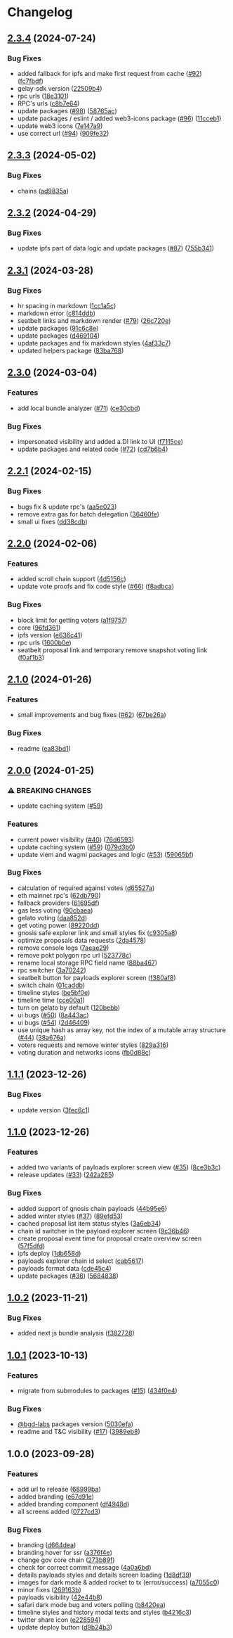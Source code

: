 # Changelog

## [2.3.4](https://github.com/bgd-labs/aave-governance-v3-interface/compare/v2.3.3...v2.3.4) (2024-07-24)


### Bug Fixes

* added fallback for ipfs and make first request from cache ([#92](https://github.com/bgd-labs/aave-governance-v3-interface/issues/92)) ([fc7fbdf](https://github.com/bgd-labs/aave-governance-v3-interface/commit/fc7fbdfda3c89564c2499a4c0592360b385b9b80))
* gelay-sdk version ([22509b4](https://github.com/bgd-labs/aave-governance-v3-interface/commit/22509b44f65b78450dcc92c740a3fb0fb6788cce))
* rpc urls ([18e3101](https://github.com/bgd-labs/aave-governance-v3-interface/commit/18e3101a99b65ec53e3763bb7e7e8a509471b115))
* RPC's urls ([c8b7e64](https://github.com/bgd-labs/aave-governance-v3-interface/commit/c8b7e6490fb584d9146d559c1a919c50b8d9c096))
* update packages ([#98](https://github.com/bgd-labs/aave-governance-v3-interface/issues/98)) ([58765ac](https://github.com/bgd-labs/aave-governance-v3-interface/commit/58765ac99566ebb57f4ce2b5b1e610b4ccd04ef5))
* update packages / eslint / added web3-icons package ([#96](https://github.com/bgd-labs/aave-governance-v3-interface/issues/96)) ([11cceb1](https://github.com/bgd-labs/aave-governance-v3-interface/commit/11cceb1cf1c98ba0e148c7794d0e8e331480e780))
* update web3 icons ([7e147a9](https://github.com/bgd-labs/aave-governance-v3-interface/commit/7e147a97deccc1a9869decfe05a9e054ceee3774))
* use correct url ([#94](https://github.com/bgd-labs/aave-governance-v3-interface/issues/94)) ([909fe32](https://github.com/bgd-labs/aave-governance-v3-interface/commit/909fe328a5328d67d88b55e77d03ab686d5c50ea))

## [2.3.3](https://github.com/bgd-labs/aave-governance-v3-interface/compare/v2.3.2...v2.3.3) (2024-05-02)


### Bug Fixes

* chains ([ad9835a](https://github.com/bgd-labs/aave-governance-v3-interface/commit/ad9835a9a20228e73d42ea0ad2ba1b058f41f593))

## [2.3.2](https://github.com/bgd-labs/aave-governance-v3-interface/compare/v2.3.1...v2.3.2) (2024-04-29)


### Bug Fixes

* update ipfs part of data logic and update packages ([#87](https://github.com/bgd-labs/aave-governance-v3-interface/issues/87)) ([755b341](https://github.com/bgd-labs/aave-governance-v3-interface/commit/755b34126947c74d13acc2f4db56ecdf586c8165))

## [2.3.1](https://github.com/bgd-labs/aave-governance-v3-interface/compare/v2.3.0...v2.3.1) (2024-03-28)


### Bug Fixes

* hr spacing in markdown ([1cc1a5c](https://github.com/bgd-labs/aave-governance-v3-interface/commit/1cc1a5c4f39fb26e3851621425757ee792a94be6))
* markdown error ([c814ddb](https://github.com/bgd-labs/aave-governance-v3-interface/commit/c814ddb5b2f24843369faf21bbd7531ee3165c88))
* seatbelt links and markdown render ([#79](https://github.com/bgd-labs/aave-governance-v3-interface/issues/79)) ([26c720e](https://github.com/bgd-labs/aave-governance-v3-interface/commit/26c720ec50340d7c6ff7af42231af46cafd71853))
* update packages ([91c6c8e](https://github.com/bgd-labs/aave-governance-v3-interface/commit/91c6c8e0d3be6ee26e60f6f892f698c296f93f52))
* update packages ([d469104](https://github.com/bgd-labs/aave-governance-v3-interface/commit/d469104b11358cef68eee2c8c3867e9324077f5c))
* update packages and fix markdown styles ([4af33c7](https://github.com/bgd-labs/aave-governance-v3-interface/commit/4af33c7797b395b92b30a6d92a7124dd728132e7))
* updated helpers package ([83ba768](https://github.com/bgd-labs/aave-governance-v3-interface/commit/83ba768a0d3e515dac7dc100522b23f951003aba))

## [2.3.0](https://github.com/bgd-labs/aave-governance-v3-interface/compare/v2.2.1...v2.3.0) (2024-03-04)


### Features

* add local bundle analyzer ([#71](https://github.com/bgd-labs/aave-governance-v3-interface/issues/71)) ([ce30cbd](https://github.com/bgd-labs/aave-governance-v3-interface/commit/ce30cbd2c50bad41e5c9a8077f71f6782957ef17))


### Bug Fixes

* impersonated visibility and added a.DI link to UI ([f7115ce](https://github.com/bgd-labs/aave-governance-v3-interface/commit/f7115ce8a40d80ced5cab610ef37c17b9bbe8a87))
* update packages and related code ([#72](https://github.com/bgd-labs/aave-governance-v3-interface/issues/72)) ([cd7b6b4](https://github.com/bgd-labs/aave-governance-v3-interface/commit/cd7b6b47a6b2fb0cbf364a4003ffb2381e3783f3))

## [2.2.1](https://github.com/bgd-labs/aave-governance-v3-interface/compare/v2.2.0...v2.2.1) (2024-02-15)


### Bug Fixes

* bugs fix & update rpc's ([aa5e023](https://github.com/bgd-labs/aave-governance-v3-interface/commit/aa5e023e96842eb32a7fc8fc03b7ed5777530b50))
* remove extra gas for batch delegation ([36460fe](https://github.com/bgd-labs/aave-governance-v3-interface/commit/36460fe8369b47b4283e96aba442473a64dbebc7))
* small ui fixes ([dd38cdb](https://github.com/bgd-labs/aave-governance-v3-interface/commit/dd38cdb8c00e0b4062ce344cdd0d6f555495cc9d))

## [2.2.0](https://github.com/bgd-labs/aave-governance-v3-interface/compare/v2.1.0...v2.2.0) (2024-02-06)


### Features

* added scroll chain support ([4d5156c](https://github.com/bgd-labs/aave-governance-v3-interface/commit/4d5156c1bb12d883c5935937a46955118d85b44c))
* update vote proofs and fix code style ([#66](https://github.com/bgd-labs/aave-governance-v3-interface/issues/66)) ([f8adbca](https://github.com/bgd-labs/aave-governance-v3-interface/commit/f8adbca3becb3a5e7648270e67e7124a1628442b))


### Bug Fixes

* block limit for getting voters ([a1f9757](https://github.com/bgd-labs/aave-governance-v3-interface/commit/a1f975756d7ac092a192fa62306177097c0eaf20))
* core ([96fd361](https://github.com/bgd-labs/aave-governance-v3-interface/commit/96fd361eb46e3ab19dd1a7d2e4cd4b13eb3ab865))
* ipfs version ([e636c41](https://github.com/bgd-labs/aave-governance-v3-interface/commit/e636c4184e9a572779722a05872a54d6e5d54b34))
* rpc urls ([1600b0e](https://github.com/bgd-labs/aave-governance-v3-interface/commit/1600b0ee8df12b58a069040e214b6959071c9fb0))
* seatbelt proposal link and temporary remove snapshot voting link ([f0af1b3](https://github.com/bgd-labs/aave-governance-v3-interface/commit/f0af1b38b53695cf8c0e494adc26ba36473d1277))

## [2.1.0](https://github.com/bgd-labs/aave-governance-v3-interface/compare/v2.0.0...v2.1.0) (2024-01-26)


### Features

* small improvements and bug fixes ([#62](https://github.com/bgd-labs/aave-governance-v3-interface/issues/62)) ([67be26a](https://github.com/bgd-labs/aave-governance-v3-interface/commit/67be26a8100b773c4d71f256c546b8a3845babdc))


### Bug Fixes

* readme ([ea83bd1](https://github.com/bgd-labs/aave-governance-v3-interface/commit/ea83bd1f258df5862f753727986570e1ff23aece))

## [2.0.0](https://github.com/bgd-labs/aave-governance-v3-interface/compare/v1.1.1...v2.0.0) (2024-01-25)


### ⚠ BREAKING CHANGES

* update caching system ([#59](https://github.com/bgd-labs/aave-governance-v3-interface/issues/59))

### Features

* current power visibility ([#40](https://github.com/bgd-labs/aave-governance-v3-interface/issues/40)) ([76d6593](https://github.com/bgd-labs/aave-governance-v3-interface/commit/76d6593cea7b0efeb269b9152ee57980be15736f))
* update caching system ([#59](https://github.com/bgd-labs/aave-governance-v3-interface/issues/59)) ([079d3b0](https://github.com/bgd-labs/aave-governance-v3-interface/commit/079d3b0d8357581d154f34e9f541fa1f07f2fb75))
* update viem and wagmi packages and logic ([#53](https://github.com/bgd-labs/aave-governance-v3-interface/issues/53)) ([59065bf](https://github.com/bgd-labs/aave-governance-v3-interface/commit/59065bf72c917b2080a42fd709f2f75b409ed988))


### Bug Fixes

* calculation of required against votes ([d65527a](https://github.com/bgd-labs/aave-governance-v3-interface/commit/d65527af93035d3362ec498c2e8baf0ddac1bcb8))
* eth mainnet rpc's ([62db790](https://github.com/bgd-labs/aave-governance-v3-interface/commit/62db790280c9876d89e89348b6dc3e669a54b7c8))
* fallback providers ([61695df](https://github.com/bgd-labs/aave-governance-v3-interface/commit/61695df5a99eef15614adbcfd8284787906ab257))
* gas less voting ([90cbaea](https://github.com/bgd-labs/aave-governance-v3-interface/commit/90cbaeaffed18ec5cb153e6efb068a79a99f08cf))
* gelato voting ([daa852d](https://github.com/bgd-labs/aave-governance-v3-interface/commit/daa852dd78d35ae41f2ac2a247747a6422ea3f70))
* get voting power ([89220dd](https://github.com/bgd-labs/aave-governance-v3-interface/commit/89220dda60d718c8eb322dc117f13b367e90215c))
* gnosis safe explorer link and small styles fix ([c9305a8](https://github.com/bgd-labs/aave-governance-v3-interface/commit/c9305a8b74efac0b667130a1733e78e04f36a7f1))
* optimize proposals data requests ([2da4578](https://github.com/bgd-labs/aave-governance-v3-interface/commit/2da4578ffded494b9848a0a6b70a2adbb913a721))
* remove console logs ([7aeae29](https://github.com/bgd-labs/aave-governance-v3-interface/commit/7aeae2966b563c7e68e2dcfe1029e718deb58a46))
* remove pokt polygon rpc url ([523778c](https://github.com/bgd-labs/aave-governance-v3-interface/commit/523778ce3fd1ef11f3cb11e17d28746ac1582230))
* rename local storage RPC field name ([88ba467](https://github.com/bgd-labs/aave-governance-v3-interface/commit/88ba4670225d88ac72f42350c8bd5a4fe6b68542))
* rpc switcher ([3a70242](https://github.com/bgd-labs/aave-governance-v3-interface/commit/3a70242e04447cd12bee3c680adc17cdd9010a5a))
* seatbelt button for payloads explorer screen ([f380af8](https://github.com/bgd-labs/aave-governance-v3-interface/commit/f380af810578a427494ef03549fe00d695f0fc61))
* switch chain ([01caddb](https://github.com/bgd-labs/aave-governance-v3-interface/commit/01caddbcdf59def5a46bb191db65bd9ac3d60e99))
* timeline styles ([be5bf0e](https://github.com/bgd-labs/aave-governance-v3-interface/commit/be5bf0efd5e850a8f5384b12a91f39d77f080ffe))
* timeline time ([cce00a1](https://github.com/bgd-labs/aave-governance-v3-interface/commit/cce00a15edd44fe24ef880b04d0501b5b609e3e8))
* turn on gelato by default ([120bebb](https://github.com/bgd-labs/aave-governance-v3-interface/commit/120bebbc365dfcc2df3472423bf1df2c79005401))
* ui bugs ([#50](https://github.com/bgd-labs/aave-governance-v3-interface/issues/50)) ([8a443ac](https://github.com/bgd-labs/aave-governance-v3-interface/commit/8a443acd73ef2152052d44141ca7f85bcf88f260))
* ui bugs ([#54](https://github.com/bgd-labs/aave-governance-v3-interface/issues/54)) ([2d46409](https://github.com/bgd-labs/aave-governance-v3-interface/commit/2d46409c44543dffa038eafea249a6489124a6f8))
* use unique hash as array key, not the index of a mutable array structure ([#44](https://github.com/bgd-labs/aave-governance-v3-interface/issues/44)) ([38a676a](https://github.com/bgd-labs/aave-governance-v3-interface/commit/38a676aa57101832111db4cffdc161fde4e8128c))
* voters requests and remove winter styles ([829a316](https://github.com/bgd-labs/aave-governance-v3-interface/commit/829a316773aa1d6591b7cf146203bd13dde8562b))
* voting duration and networks icons ([fb0d88c](https://github.com/bgd-labs/aave-governance-v3-interface/commit/fb0d88c3de9433af6f141f69f1b27558e512774a))

## [1.1.1](https://github.com/bgd-labs/aave-governance-v3-interface/compare/v1.1.0...v1.1.1) (2023-12-26)


### Bug Fixes

* update version ([3fec6c1](https://github.com/bgd-labs/aave-governance-v3-interface/commit/3fec6c1994fe4470072f94c1e4f4117d64989581))

## [1.1.0](https://github.com/bgd-labs/aave-governance-v3-interface/compare/v1.0.2...v1.1.0) (2023-12-26)


### Features

* added two variants of payloads explorer screen view ([#35](https://github.com/bgd-labs/aave-governance-v3-interface/issues/35)) ([8ce3b3c](https://github.com/bgd-labs/aave-governance-v3-interface/commit/8ce3b3c936e593e60c56c6023efe8b8b184ee6e0))
* release updates ([#33](https://github.com/bgd-labs/aave-governance-v3-interface/issues/33)) ([242a285](https://github.com/bgd-labs/aave-governance-v3-interface/commit/242a285a7b73b5ce954944a09947454051ab6df0))


### Bug Fixes

* added support of gnosis chain payloads ([44b95e6](https://github.com/bgd-labs/aave-governance-v3-interface/commit/44b95e60ee35b054cbc1f6cfbb752acba2ade749))
* added winter styles ([#37](https://github.com/bgd-labs/aave-governance-v3-interface/issues/37)) ([89efd53](https://github.com/bgd-labs/aave-governance-v3-interface/commit/89efd53abec6805ea53ae3284777b50c110310f4))
* cached proposal list item status styles ([3a6eb34](https://github.com/bgd-labs/aave-governance-v3-interface/commit/3a6eb34fc1b2f2916555c5a8d91ae29d72250646))
* chain id switcher in the payload explorer screen ([9c36b46](https://github.com/bgd-labs/aave-governance-v3-interface/commit/9c36b468c817854d2cd3a32b7a53e5e89497164a))
* create proposal event time for proposal create overview screen ([57f5dfd](https://github.com/bgd-labs/aave-governance-v3-interface/commit/57f5dfd168e03621716fc1f29876957bd93d3ebb))
* ipfs deploy ([1db658d](https://github.com/bgd-labs/aave-governance-v3-interface/commit/1db658d716c750f80a235955b2320d3530acc4b7))
* payloads explorer chain id select ([cab5617](https://github.com/bgd-labs/aave-governance-v3-interface/commit/cab5617a07a56027a46a00699173b11da802e83b))
* payloads format data ([cde45c4](https://github.com/bgd-labs/aave-governance-v3-interface/commit/cde45c444e1b036988dd5007d7675a23551b21e8))
* update packages ([#36](https://github.com/bgd-labs/aave-governance-v3-interface/issues/36)) ([5684838](https://github.com/bgd-labs/aave-governance-v3-interface/commit/568483807f7250bd98bd2ed7945b427850c7b74e))

## [1.0.2](https://github.com/bgd-labs/aave-governance-v3-interface/compare/v1.0.1...v1.0.2) (2023-11-21)


### Bug Fixes

* added next js bundle analysis ([f382728](https://github.com/bgd-labs/aave-governance-v3-interface/commit/f382728700e2a54b3ff648df50160ec7431e9523))

## [1.0.1](https://github.com/bgd-labs/aave-governance-v3-interface/compare/v1.0.0...v1.0.1) (2023-10-13)


### Features

* migrate from submodules to packages ([#15](https://github.com/bgd-labs/aave-governance-v3-interface/issues/15)) ([434f0e4](https://github.com/bgd-labs/aave-governance-v3-interface/commit/434f0e4c7f215f83acb71bf00e57a5d36a466848))


### Bug Fixes

* [@bgd-labs](https://github.com/bgd-labs) packages version ([5030efa](https://github.com/bgd-labs/aave-governance-v3-interface/commit/5030efaf40a456db3aabd8831b281e9bb1dddf87))
* readme and T&C visibility ([#17](https://github.com/bgd-labs/aave-governance-v3-interface/issues/17)) ([3989eb8](https://github.com/bgd-labs/aave-governance-v3-interface/commit/3989eb88ba9cd5991a17320c8a4d55891d856977))

## 1.0.0 (2023-09-28)


### Features

* add url to release ([68999ba](https://github.com/bgd-labs/aave-governance-v3-interface/commit/68999bad5040aaca424c653a04efd7b732e76dd3))
* added branding ([e67d91e](https://github.com/bgd-labs/aave-governance-v3-interface/commit/e67d91e6aaaa671e988dfb278ef42df4dc8a7233))
* added branding component ([df4948d](https://github.com/bgd-labs/aave-governance-v3-interface/commit/df4948d0faeb114cab98e2d029e9f2e1391410d2))
* all screens added ([0727cd3](https://github.com/bgd-labs/aave-governance-v3-interface/commit/0727cd301a9c3b94736388eb7c3bfc93a3961bfe))


### Bug Fixes

* branding ([d664dea](https://github.com/bgd-labs/aave-governance-v3-interface/commit/d664dea872cf4a54712c96cc31b148877817beba))
* branding hover for ssr ([a376f4e](https://github.com/bgd-labs/aave-governance-v3-interface/commit/a376f4e8f257ef1bb5b02d2eea430876d1f0e58a))
* change gov core chain ([273b89f](https://github.com/bgd-labs/aave-governance-v3-interface/commit/273b89f683e44493133cdfddfe0bbffbe00f3ab4))
* check for correct commit message ([4a0a6bd](https://github.com/bgd-labs/aave-governance-v3-interface/commit/4a0a6bd744c72e5fc7ef71a1778a33832b13107d))
* details payloads styles and details screen loading ([1d8df39](https://github.com/bgd-labs/aave-governance-v3-interface/commit/1d8df392c290275e6b1ce2c8cb657b17ba293ea9))
* images for dark mode & added rocket to tx (error/success) ([a7055c0](https://github.com/bgd-labs/aave-governance-v3-interface/commit/a7055c097c6512ac91c92240045d461074da3dba))
* minor fixes ([269163b](https://github.com/bgd-labs/aave-governance-v3-interface/commit/269163b88ae19a878761d987847cc67a509795b7))
* payloads visibility ([42e44b8](https://github.com/bgd-labs/aave-governance-v3-interface/commit/42e44b8aa2386950ebd33593eff6ac3659ba6a1a))
* safari dark mode bug and voters polling ([b8420ea](https://github.com/bgd-labs/aave-governance-v3-interface/commit/b8420ea6f2c047a7fd230096420fa52dc6fc0130))
* timeline styles and history modal texts and styles ([b4216c3](https://github.com/bgd-labs/aave-governance-v3-interface/commit/b4216c330336a39d4c3273807157916dcf26e654))
* twitter share icon ([e228594](https://github.com/bgd-labs/aave-governance-v3-interface/commit/e22859460278d542c27259b08fa8bb472748b78c))
* update deploy button ([d9b24b3](https://github.com/bgd-labs/aave-governance-v3-interface/commit/d9b24b3a4ec23c810b4e89e006dd35f5a7ad4734))
